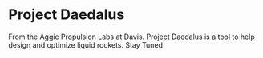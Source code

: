 # Project Daedalus

From the Aggie Propulsion Labs at Davis. Project Daedalus is a tool to help design and optimize liquid rockets. Stay Tuned
